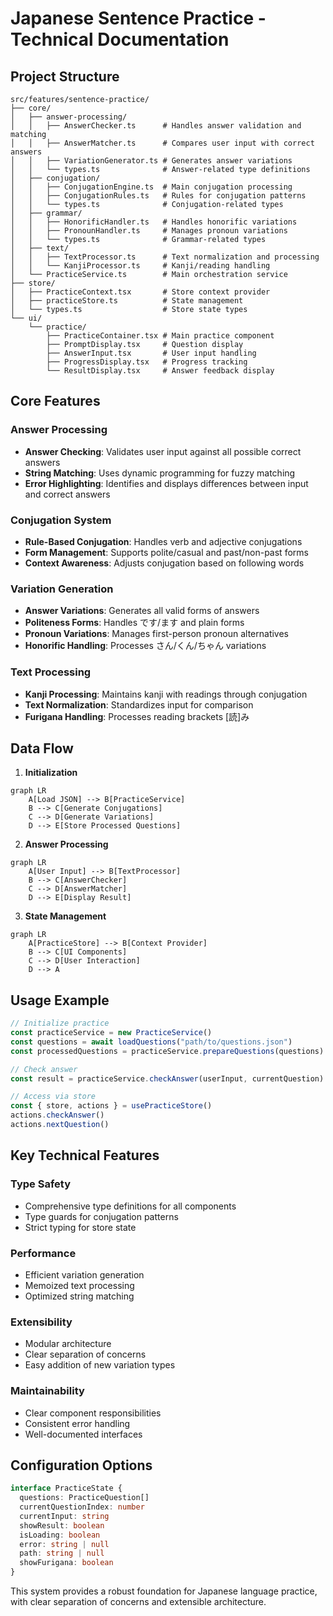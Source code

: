 # Japanese Sentence Practice - Technical Documentation

## Project Structure

```
src/features/sentence-practice/
├── core/
│   ├── answer-processing/
│   │   ├── AnswerChecker.ts      # Handles answer validation and matching
│   │   ├── AnswerMatcher.ts      # Compares user input with correct answers
│   │   ├── VariationGenerator.ts # Generates answer variations
│   │   └── types.ts              # Answer-related type definitions
│   ├── conjugation/
│   │   ├── ConjugationEngine.ts  # Main conjugation processing
│   │   ├── ConjugationRules.ts   # Rules for conjugation patterns
│   │   └── types.ts              # Conjugation-related types
│   ├── grammar/
│   │   ├── HonorificHandler.ts   # Handles honorific variations
│   │   ├── PronounHandler.ts     # Manages pronoun variations
│   │   └── types.ts              # Grammar-related types
│   ├── text/
│   │   ├── TextProcessor.ts      # Text normalization and processing
│   │   └── KanjiProcessor.ts     # Kanji/reading handling
│   └── PracticeService.ts        # Main orchestration service
├── store/
│   ├── PracticeContext.tsx       # Store context provider
│   ├── practiceStore.ts          # State management
│   └── types.ts                  # Store state types
└── ui/
    └── practice/
        ├── PracticeContainer.tsx # Main practice component
        ├── PromptDisplay.tsx     # Question display
        ├── AnswerInput.tsx       # User input handling
        ├── ProgressDisplay.tsx   # Progress tracking
        └── ResultDisplay.tsx     # Answer feedback display
```

## Core Features

### Answer Processing

- **Answer Checking**: Validates user input against all possible correct answers
- **String Matching**: Uses dynamic programming for fuzzy matching
- **Error Highlighting**: Identifies and displays differences between input and correct answers

### Conjugation System

- **Rule-Based Conjugation**: Handles verb and adjective conjugations
- **Form Management**: Supports polite/casual and past/non-past forms
- **Context Awareness**: Adjusts conjugation based on following words

### Variation Generation

- **Answer Variations**: Generates all valid forms of answers
- **Politeness Forms**: Handles です/ます and plain forms
- **Pronoun Variations**: Manages first-person pronoun alternatives
- **Honorific Handling**: Processes さん/くん/ちゃん variations

### Text Processing

- **Kanji Processing**: Maintains kanji with readings through conjugation
- **Text Normalization**: Standardizes input for comparison
- **Furigana Handling**: Processes reading brackets [読]み

## Data Flow

1. **Initialization**

```mermaid
graph LR
    A[Load JSON] --> B[PracticeService]
    B --> C[Generate Conjugations]
    C --> D[Generate Variations]
    D --> E[Store Processed Questions]
```

2. **Answer Processing**

```mermaid
graph LR
    A[User Input] --> B[TextProcessor]
    B --> C[AnswerChecker]
    C --> D[AnswerMatcher]
    D --> E[Display Result]
```

3. **State Management**

```mermaid
graph LR
    A[PracticeStore] --> B[Context Provider]
    B --> C[UI Components]
    C --> D[User Interaction]
    D --> A
```

## Usage Example

```typescript
// Initialize practice
const practiceService = new PracticeService()
const questions = await loadQuestions("path/to/questions.json")
const processedQuestions = practiceService.prepareQuestions(questions)

// Check answer
const result = practiceService.checkAnswer(userInput, currentQuestion)

// Access via store
const { store, actions } = usePracticeStore()
actions.checkAnswer()
actions.nextQuestion()
```

## Key Technical Features

### Type Safety

- Comprehensive type definitions for all components
- Type guards for conjugation patterns
- Strict typing for store state

### Performance

- Efficient variation generation
- Memoized text processing
- Optimized string matching

### Extensibility

- Modular architecture
- Clear separation of concerns
- Easy addition of new variation types

### Maintainability

- Clear component responsibilities
- Consistent error handling
- Well-documented interfaces

## Configuration Options

```typescript
interface PracticeState {
  questions: PracticeQuestion[]
  currentQuestionIndex: number
  currentInput: string
  showResult: boolean
  isLoading: boolean
  error: string | null
  path: string | null
  showFurigana: boolean
}
```

This system provides a robust foundation for Japanese language practice, with clear separation of concerns and extensible architecture.
